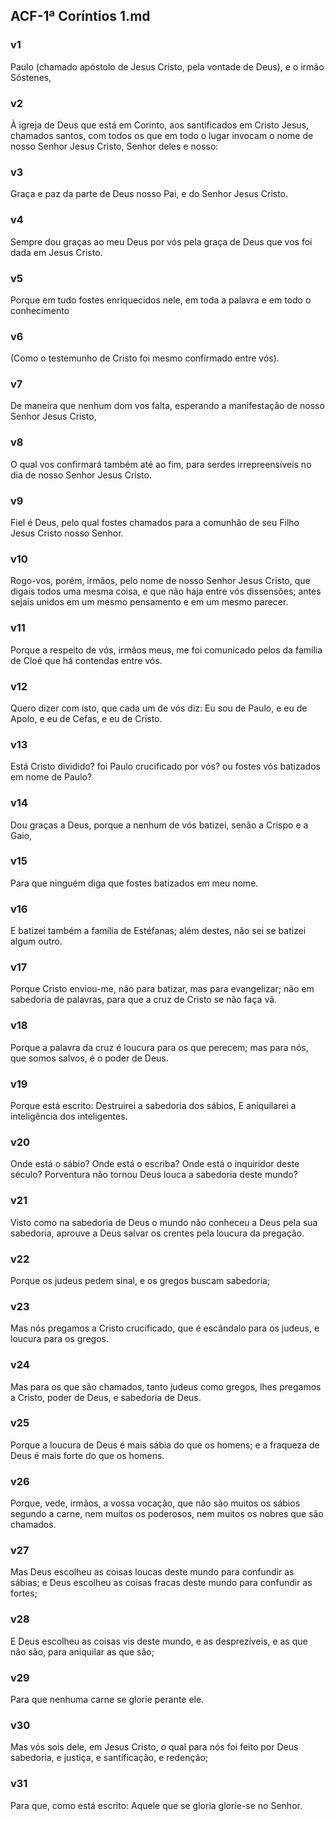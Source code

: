 ## ACF-1ª Coríntios 1.md
### v1
 Paulo (chamado apóstolo de Jesus Cristo, pela vontade de Deus), e o irmão Sóstenes,
### v2
 À igreja de Deus que está em Corinto, aos santificados em Cristo Jesus, chamados santos, com todos os que em todo o lugar invocam o nome de nosso Senhor Jesus Cristo, Senhor deles e nosso:
### v3
 Graça e paz da parte de Deus nosso Pai, e do Senhor Jesus Cristo.
### v4
 Sempre dou graças ao meu Deus por vós pela graça de Deus que vos foi dada em Jesus Cristo.
### v5
 Porque em tudo fostes enriquecidos nele, em toda a palavra e em todo o conhecimento
### v6
 (Como o testemunho de Cristo foi mesmo confirmado entre vós).
### v7
 De maneira que nenhum dom vos falta, esperando a manifestação de nosso Senhor Jesus Cristo,
### v8
 O qual vos confirmará também até ao fim, para serdes irrepreensíveis no dia de nosso Senhor Jesus Cristo.
### v9
 Fiel é Deus, pelo qual fostes chamados para a comunhão de seu Filho Jesus Cristo nosso Senhor.
### v10
 Rogo-vos, porém, irmãos, pelo nome de nosso Senhor Jesus Cristo, que digais todos uma mesma coisa, e que não haja entre vós dissensões; antes sejais unidos em um mesmo pensamento e em um mesmo parecer.
### v11
 Porque a respeito de vós, irmãos meus, me foi comunicado pelos da família de Cloé que há contendas entre vós.
### v12
 Quero dizer com isto, que cada um de vós diz: Eu sou de Paulo, e eu de Apolo, e eu de Cefas, e eu de Cristo.
### v13
 Está Cristo dividido? foi Paulo crucificado por vós? ou fostes vós batizados em nome de Paulo?
### v14
 Dou graças a Deus, porque a nenhum de vós batizei, senão a Crispo e a Gaio,
### v15
 Para que ninguém diga que fostes batizados em meu nome.
### v16
 E batizei também a família de Estéfanas; além destes, não sei se batizei algum outro.
### v17
 Porque Cristo enviou-me, não para batizar, mas para evangelizar; não em sabedoria de palavras, para que a cruz de Cristo se não faça vã.
### v18
 Porque a palavra da cruz é loucura para os que perecem; mas para nós, que somos salvos, é o poder de Deus.
### v19
 Porque está escrito: Destruirei a sabedoria dos sábios, E aniquilarei a inteligência dos inteligentes.
### v20
 Onde está o sábio? Onde está o escriba? Onde está o inquiridor deste século? Porventura não tornou Deus louca a sabedoria deste mundo?
### v21
 Visto como na sabedoria de Deus o mundo não conheceu a Deus pela sua sabedoria, aprouve a Deus salvar os crentes pela loucura da pregação.
### v22
 Porque os judeus pedem sinal, e os gregos buscam sabedoria;
### v23
 Mas nós pregamos a Cristo crucificado, que é escândalo para os judeus, e loucura para os gregos.
### v24
 Mas para os que são chamados, tanto judeus como gregos, lhes pregamos a Cristo, poder de Deus, e sabedoria de Deus.
### v25
 Porque a loucura de Deus é mais sábia do que os homens; e a fraqueza de Deus é mais forte do que os homens.
### v26
 Porque, vede, irmãos, a vossa vocação, que não são muitos os sábios segundo a carne, nem muitos os poderosos, nem muitos os nobres que são chamados.
### v27
 Mas Deus escolheu as coisas loucas deste mundo para confundir as sábias; e Deus escolheu as coisas fracas deste mundo para confundir as fortes;
### v28
 E Deus escolheu as coisas vis deste mundo, e as desprezíveis, e as que não são, para aniquilar as que são;
### v29
 Para que nenhuma carne se glorie perante ele.
### v30
 Mas vós sois dele, em Jesus Cristo, o qual para nós foi feito por Deus sabedoria, e justiça, e santificação, e redenção;
### v31
 Para que, como está escrito: Aquele que se gloria glorie-se no Senhor.

